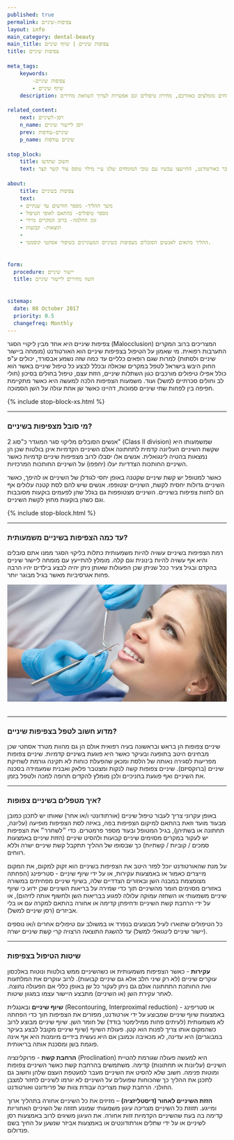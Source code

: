 ```yaml
---
published: true
permalink: צפיפות-שיניים
layout: info
main_category: dental-beauty
main_title: צפיפות שיניים | שיוף שיניים
title: צפיפות שיניים

meta_tags:
    keywords:
        -צפיפות שיניים
        - שיוף שיניים
    description: צפיפות בשיניים - כל שיטות הטיפול לצפיפות שיניים (שיוף שיניים וסטריפינג, עקירות, הרחבת קשת ועוד) שיעזרו לכם לחייך בפה מלא. עוד תוכלו למצוא בפורטל מומחים מומלצים באזורכם, מחירון טיפולים וגם אפשרות לערוך השוואת מחירים

related_content:
    next: רסן-לשיניים
    n_name: רסן ליישור שיניים
    prev: שיניים-עודפות
    p_name: שיניים עודפות

stop_block: 
    title: חשוב שתדעו
    text: ישנן מספר טכניקות לטיפול בצפיפות בשיניים וזו נקבעת רק לאחר ייעוץ במרפאה, לעיתים הייעוץ ניתן ע״י שני מומחים, חשוב שגם את הייעוץ וגם את הטיפול בצפיפות יבצע  מומחה, בכ- 99 אחוז מהמקרים מדובר באורטודנט, התייעצו עכשיו עם טובי המומחים שלנו ע״י מילוי טופס צור קשר קצר.     

about:
    title: צפיפות בשיניים
    text: 
    - משך ההליך- מספר חודשים עד שנתיים
    - מספר טיפולים- בהתאם לאופי הטיפול
    - זמן החלמה- ברוב המקרים מיידי
    - תוצאות- קבועות
    - 
    - ההליך מתאים לאנשים הסובלים מצפיפות בשיניים המעוניינים בשיפור אסתטי קוסמטי.
    

form:
  procedure: יישור שיניים
  title: השוו מחירים ליישור שיניים

  
sitemap: 
  date: 08 October 2017
  priority: 0.5
  changefreq: Monthly
---
```

צפיפות שיניים היא אחד מבין ליקויי הסגר (Malocclusion) המצריכים ברוב המקרים התערבות רפואית. מי שאמון על הטיפול בצפיפות שיניים הוא האורטודנט (מומחה ביישור שיניים ולסתות) למרות שגם רופאים כלליים עד כמה שזה נשמע אבסורד, יכולים ע"פ החוק היבש בישראל לטפל במקרים שכאלה ובכלל לבצע כל טיפול שיניים באשר הוא כולל אפילו טיפולים מורכבים כגון השתלות שיניים, הזזת עצם, טיפול בחולים בסיכון (חולי לב וחולים סכרתיים למשל) ועוד. משמעות הצפיפות הלכה למעשה היא כאשר מתקיימת חפיפה בין לפחות שתי שיניים סמוכות, דהיינו כאשר שן אחת עולה על השן הסמוכה.

 {% include stop-block-xs.html %}  

- - - - - -

### מי סובל מצפיפות בשיניים?

אנשים הסובלים מליקוי סגר המוגדר כ"סוג 2" (Class II division) שמשמעותו היא שקשת השיניים העליונה קדמית לתחתונה אולם השיניים הקדמיות אינן בולטות שכן הן נמצאות בהטיה לינגואלית. אנשים אלו יסבלו לרוב מצפיפות שיניים קדמיות כאשר השיניים החותכות הצדדיות יעלו (יחפפו) על השיניים החותכות המרכזיות. 

כאשר למטופל יש קשת שיניים שקטנה באופן יחסי לגודלן של השיניים או להיפך, כאשר השיניים גדולות יחסית לקשת, השיניים יצטופפו. אנשים שיש להם לסת קטנה עלולים אף הם לחוות צפיפות בשיניים. השיניים מצטופפות גם בגלל שהן לפעמים בוקעות מסובבות וגם כשהן בוקעות מחוץ לקשת השיניים.

 {% include stop-block.html %}  

- - - - - -

### עד כמה הצפיפות בשיניים משמעותית?

רמת הצפיפות בשיניים עשויה להיות משמעותית כתלות בליקוי הסגר ממנו אתם סובלים והיא אף עשויה להיות בינונית וגם קלה. מומלץ להתייעץ עם מומחה ליישור שיניים בהקדם ובגיל צעיר ככל שניתן שכן הפעולות שאותן ניתן יהיה לבצע בילדים יהיו הרבה פחות אגרסיביות מאשר בגיל מבוגר יותר.


 ![{{ page.title }}](/images/articles/dental-treatment.jpg)  

- - - - - -

###  מדוע חשוב לטפל בצפיפות שיניים?

שיניים צפופות הן בראש ובראשונה בעיה רפואית אולם הן גם מהוות מטרד אסתטי שכן מבחינים היטב בתופעה ובעיקר כאשר היא פוגעת בשיניים קדמיות. שיניים צפופות מפריעות לסגירה נאותה של הלסת ומכאן שהפעלת כוחות לא תקינה גורמת לשחיקת שיניים (ברוקסיזם). שיניים צפופות קשה לנקות ומצטבר פלאק ואבנית שמעמידה בסכנה את השיניים ואף פוגעת בחניכיים ולכן מומלץ להקדים תרופה למכה ולטפל בזמן.
- - - - - -

###  איך מטפלים בשיניים צפופות?

באופן עקרוני צריך לעבור טיפול שיניים (אורתודונטי ו/או אחר) שאותו יש לתכנן כמובן מבעוד מועד וזאת בהתאם למיקום הצפיפות בפה, באיזה לסת הצפיפות מופיעה (עליונה, תחתונה או בשתיהן), בגיל המטופל ובעוד מספר פרמטרים. כדי ״לשחרר״ את הצפיפות יש לעקור במקרים מסוימים שיניים קבועות ולהסיט שיניים (הזזת שיניים באמצעות סמכים / קוביות / קשתיות) כך שבסופו של ההליך תתקבל קשת שיניים ישרה וללא רווחים. 

על מנת שהאורטודנט יוכל לפזר היטב את הצפיפות בשיניים הוא זקוק למקום, את המקום מייצרים כאמור או באמצעות עקירות, או על ידי שיוף שיניים - סטריפינג (הפחתה מצומצמת במבנה השן ובאזורים הצדדיים שלה, בשיוף שיניים מפחיתים במשורה באזורים מסוימים חומר מהשיניים תוך כדי שמירה על בריאות השיניים שכן ידוע כי שיוף שיניים משמעותי או השחזה עמוקה עלולה לפגוע בבריאות השן ולחשוף אותה לזיהום), או על ידי הרחבת קשת השיניים ודחיפתן קדימה או אחורה בהתאם למקרה עם או בלי אביזרים (רסן שיניים למשל). 

כל הטיפולים שתוארו לעיל מבוצעים בנפרד או במשולב עם טיפולים אחרים ו/או נוספים (יישור שיניים לינגואלי למשל) עד להשגת התוצאה הרצויה קרי קשת שיניים ישרה.
- - - - - -

###  שיטות הטיפול בצפיפות

**עקירות** - כאשר הצפיפות משמעותית או כשהשיניים ממש בולטות ונוטות באלכסון עוקרים שיניים (לא רק שיני חלב אלא גם שיניים קבועות). לרוב עוקרים את המלתעות ואת החותכת התחתונה אולם גם ניתן לעקור כל שן באופן כללי אם הפעולה נחוצה. לאחר עקירת השן (או השיניים) מתבצע היישור עצמו במגוון שיטות.

**שיוף שיניים** ובאנגלית (Recontouring, Interproximal reduction) או סטריפינג - באמצעות שיוף שיניים שמבוצע על ידי אורטודנט, מפזרים את הצפיפות תוך כדי הפחתה לא משמעותית (לעיתים פחות ממילימטר בודד) של חומר השן. שיוף שיניים מבוצע לרוב כשהמקום אותו צריך לפנות הוא קטן. פעולת השיוף (שיוף שיניים מקובל לבצע בעיקר במבוגרים) היא עדינה, לא מכאיבה וכמובן אם היא נעשית בידיים מיומנות היא אף אינה פוגמת בשן ומסכנת אותה בריאותית.
  
**הרחבת קשת** - פרוקלינציה (Proclination) היא למעשה פעולה שגורמת להטיית השיניים (עליונות או תחתונות) קדימה. משתמשים בהרחבת קשת כאשר השיניים צפופות ומוטות פנימה. חשוב שלא להסיט את השיניים מעבר למעטפת העצם שלהן וחשוב גם לתכנן את ההליך כך שהכוחות שפועלים על השיניים לא יגרמו לשיניים לחזור למצבן החולני. הרחבת קשת מצריכה עבודת צוות של פריודונט ואורטודנט.

**הזזת השיניים לאחור (דיסטליזציה)** – מזיזים את כל השיניים אחורה בתהליך ארוך ומייגע. תזוזת כל השיניים מצריכה עיגון משמעותי שמונע תזוזה של השיניים האחוריות קדימה בה בעת שהשיניים הקדמיות זזות אחורה. את העיגון משיגים לרוב באמצעות רסן לשיניים או על ידי שתלים אורתודונטים או באמצעות אביזר שנשען על החיך בשם פנדולום. 